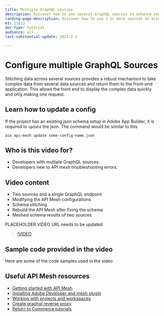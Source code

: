 ```yaml
---
title: Multiple GraphQL sources
description: Discover how to use several GraphQL sources to enhance your Commerce application experience.
landing-page-description: Discover how to use 2 or more sources to bring dynamic content to your Commerce application.
kt: 11813
doc-type: tutorial
audience: all
last-substantial-update: 2023-2-1

---
```


# Configure multiple GraphQL Sources

Stitching data across several sources provides a robust mechanism to take complex data from several data sources and return them to the front-end application. This allows the front end to display the complex data quickly and only making one request.


## Learn how to update a config

If the project has an existing json schema setup in Adobe App Builder, it is required to `update` the json. The command would be similar to this

```
aio api-mesh update some-config-name.json
```

## Who is this video for?

* Developers with multiple GraphQL sources.
* Developers new to API mesh troubleshooting errors.

## Video content

* Two sources and a single GraphQL endpoint
* Modifying the API Mesh configurations
* Schema stitching 
* Rebuild the API Mesh after fixing the schema
* Meshed schema results of two sources

PLACEHOLDER VIDEO URL needs to be updated
>[!VIDEO](https://video.tv.adobe.com/v/123456789)

## Sample code provided in the video

Here are some of the code samples used in the video

## Useful API Mesh resources

* [Getting started with API Mesh](./getting-started-api-mesh.md)
* [Installing Adobe Developer and mesh plugin](./installing-aio-mesh-plugin.md)
* [Working with projects and workspaces](./aio-projects-workspaces.md)
* [Create graphql reverse proxy](./graphql-reverse-proxy.md)
* [Return to Commerce tutorials](https://experienceleague.adobe.com/docs/commerce-learn/tutorials/overview.html)

